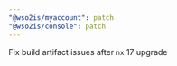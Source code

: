 ```yaml
---
"@wso2is/myaccount": patch
"@wso2is/console": patch
---
```


Fix build artifact issues after `nx` 17 upgrade

